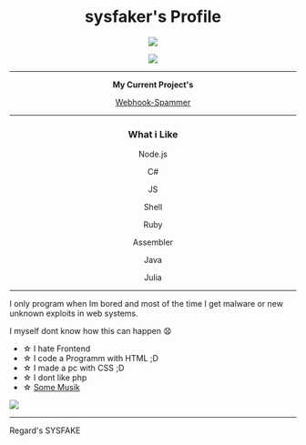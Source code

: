 <h1 align="center"><b>sysfaker's Profile</b></h1>

 
<p align="center">
<a href="https://github.com/sysfaker">
  <img align="center" src="https://github-readme-stats.vercel.app/api/top-langs/?username=sysfaker&layout=compact&count_private=true&theme=midnight-purple" />
</a>
</p>


<p align="center">
<a href="https://github.com/sysfaker">
  <img align="center" src="https://github-readme-stats.vercel.app/api?username=sysfaker&count_private=true&theme=midnight-purple" />
</a>
</p>


----

<p align="center">
<b>My Current Project's</b>
</p>
<p align="center">
<p align="center"><a href="https://github.com/sysfaker/WebhookSpammer">Webhook-Spammer</a></p>
</p>

----

<h3 align="center">What i Like</h3>

<div class="text-gray mb-2">
<p align="center"><a>Node.js</a></p></div>

<div class="text-gray mb-2"><p align="center"><a>C#</a></p></div>
<div class="text-gray mb-2"><p align="center"><a>JS</a></p></div>
<div class="text-gray mb-2"><p align="center"><a>Shell</a></p></div>
<div class="text-gray mb-2"><p align="center"><a>Ruby</a></p></div>
<div class="text-gray mb-2"><p align="center"><a>Assembler</a></p></div>
<div class="text-gray mb-2"><p align="center"><a>Java</a></p></div>
<div class="text-gray mb-2"><p align="center"><a>Julia</a></p></div>


----

I only program when Im bored and most of the time I get malware or new unknown exploits in web systems.

I myself dont know how this can happen 😧

- ☆ I hate Frontend
- ☆ I code a Programm with HTML ;D
- ☆ I made a pc with CSS ;D
- ☆ I dont like php 
- ☆ [Some Musik](https://youtu.be/R2DqcV9XHNk)

![](https://komarev.com/ghpvc/?username=sysfaker&label=PROFILE+VIEWS)

----

Regard's SYSFAKE 
